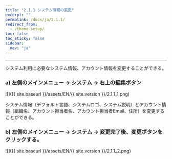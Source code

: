 ```yaml
---
title: "2.1.1 システム情報の変更"
excerpt: ""
permalink: /docs/ja/2.1.1/
redirect_from:
  - /theme-setup/
toc: false
toc_sticky: false
sidebar:
  nav: "ja"
---
```


---

システム利用に必要なシステム情報、アカウント情報を変更することができる。

### a\) 左側のメインメニュー → システム → 右上の編集ボタン
![]({{ site.baseurl }}/assets/EN/{{ site.version }}/2.1.1_1.png)

システム情報（デフォルト言語、システムロゴ、システム説明）とアカウント情報（組織名、アカウント担当者名、アカウント担当者Email、住所）を変更することができる。

### b\) 左側のメインメニュー → システム → 変更完了後、変更ボタンをクリックする。
![]({{ site.baseurl }}/assets/EN/{{ site.version }}/2.1.1_2.png)
